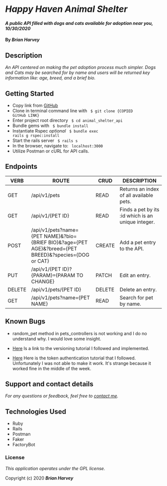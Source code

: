 

# _Happy Haven Animal Shelter_

#### _A public API filled with dogs and cats available for adoption near you, 10/30/2020_

#### By _**Brian Harvey**_

## Description

_An API centered on making the pet adoption process much simpler. Dogs and Cats may be searched for by name and users will be returned key information like: age, breed, and a brief bio._

## Getting Started

* Copy link from [GitHub](https://github.com/brianharv/animal_shelter_api)
* Clone in terminal command line with <code> $ git clone {COPIED GitHub LINK} </code>
* Enter project root directory <code> $ cd animal_shelter_api </code>
* Bundle gems with <code> $ bundle install </code>
* Instantiate Rspec *_optional_* <code> $ bundle exec rails g rspec:install </code>
* Start the rails server <code> $ rails s </code>
* In the browser, navigate to: <code> localhost:3000 </code>
* Utilize Postman or cURL for API calls.

## Endpoints

| VERB   | ROUTE                        | CRUD   | DESCRIPTION                                        |
|--------|------------------------------|--------|----------------------------------------------------|
| GET    | /api/v1/pets                 | READ   | Returns an index of all available pets.            |
| GET    | /api/v1/{PET ID}             | READ   | Finds a pet by its :id which is an unique integer. |
| POST   | /api/v1/pets?name= {PET NAME}&?bio={BRIEF BIO}&?age={PET AGE}&?breed={PET BREED}&?species={DOG or CAT}               | CREATE | Add a pet entry to the API.                        |
| PUT    | /api/v1/{PET ID}?{PARAM}={PARAM TO CHANGE}             | PATCH  | Edit an entry.                                     |
| DELETE | /api/v1/pets/{PET ID}        | DELETE | Delete an entry.                                   |
| GET    | /api/v1/pets?name={PET NAME} | READ   | Search for pet by name.                            |


## Known Bugs

* random_pet method in pets_controllers is not working and I do no understand why. I would love some insight.

* [Here](https://chriskottom.com/blog/2017/04/versioning-a-rails-api/#:~:text=So%20yes%2C%20unless%20you're,your%20app%20really%20needs%20it.) Is a link to the versioning tutorial I followed and implemented.

* [Here](https://dev.to/risafj/guide-to-devisetokenauth-simple-authentication-in-rails-api-pfj) Here is the token authentication tutorial that I followed. Unfortunately I was not able to make it work. It's strange because it worked fine in the middle of the week.

## Support and contact details

_For any questions or feedback, feel free to [contact me](mailto:brian.harv3y@gmail.com)._

## Technologies Used

* Ruby 
* Rails
* Postman
* Faker
* FactoryBot


### License

*_This application operates under the GPL license._*

Copyright (c) 2020 **_Brian Harvey_**

